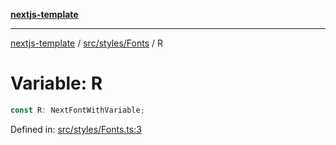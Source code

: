 [**nextjs-template**](../../../../README.md)

---

[nextjs-template](../../../../README.md) / [src/styles/Fonts](../README.md) / R

# Variable: R

```ts
const R: NextFontWithVariable;
```

Defined in: [src/styles/Fonts.ts:3](https://github.com/Its-Satyajit/nextjs-template/blob/a020f2e64682696d16eea8be5c54d400aa09764e/src/styles/Fonts.ts#L3)
